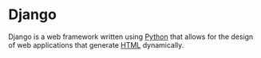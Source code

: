 # Django 







Django is a web framework written using [Python](/wiki/Python) that allows for the design of web applications that generate [HTML](/wiki/HTML) dynamically.



